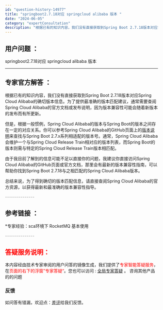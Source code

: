 ```yaml
---
id: "question-history-14977"
title: "springboot2.7.18对应 springcloud alibaba 版本 "
date: "2024-06-05"
category: "expertConsultation"
description: "根据已有的知识内容，我们没有直接获取到Spring Boot 2.7.18版本对应Spring Cloud Alibaba的确切版本信息。为了提供最准确的版本匹配建议，通常需要查阅Spring Cloud Alibaba的官方文档或发布说明，因为版本兼容性可能会随着新版本的发布而有所更新。但是，根据"
---
```


## 用户问题 ： 
 springboot2.7.18对应 springcloud alibaba 版本  

---------------
## 专家官方解答 ：

根据已有的知识内容，我们没有直接获取到Spring Boot 2.7.18版本对应Spring Cloud Alibaba的确切版本信息。为了提供最准确的版本匹配建议，通常需要查阅Spring Cloud Alibaba的官方文档或发布说明，因为版本兼容性可能会随着新版本的发布而有所更新。

但是，根据一般惯例，Spring Cloud Alibaba的版本与Spring Boot的版本之间存在一定的对应关系。你可以参考Spring Cloud Alibaba的GitHub页面上的[版本说明](https://github.com/alibaba/spring-cloud-alibaba/wiki/%E7%89%88%E6%9C%AC%E8%A7%84%E5%88%92)来查找与Spring Boot 2.7.x系列相适配的版本号。通常，Spring Cloud Alibaba会维护一个与Spring Cloud Release Train相对应的版本列表，而Spring Boot的版本则需与特定的Spring Cloud Release Train版本相匹配。

由于我目前了解到的信息可能不足以直接你的问题，我建议你直接访问Spring Cloud Alibaba的GitHub页面或官方文档，那里会有最新的版本兼容性指南，可以帮助你找到Spring Boot 2.7.18与之相匹配的Spring Cloud Alibaba版本。

总结来说，为了得到确切的版本匹配信息，请直接查阅Spring Cloud Alibaba的官方资源，以获得最新和最准确的版本兼容性指导。


<font color="#949494">---------------</font> 


## 参考链接 ：

*专家经验：sca环境下 RocketMQ 基本使用 


 <font color="#949494">---------------</font> 
 


## <font color="#FF0000">答疑服务说明：</font> 

本内容经由技术专家审阅的用户问答的镜像生成，我们提供了<font color="#FF0000">专家智能答疑服务</font>，在<font color="#FF0000">页面的右下的浮窗”专家答疑“</font>。您也可以访问 : [全局专家答疑](https://opensource.alibaba.com/chatBot) 。 咨询其他产品的的问题

### 反馈
如问答有错漏，欢迎点：[差评](https://ai.nacos.io/user/feedbackByEnhancerGradePOJOID?enhancerGradePOJOId=15082)给我们反馈。
